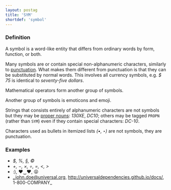 ```yaml
---
layout: postag
title: 'SYM'
shortdef: 'symbol'
---
```


### Definition

A symbol is a word-like entity that differs from ordinary words by
form, function, or both.

Many symbols are or contain special non-alphanumeric characters,
similarly to [punctuation](PUNCT).  What makes them different from
punctuation is that they can be substituted by normal words.  This
involves all currency symbols, e.g. _$ 75_ is identical to
_seventy-five dollars_.

Mathematical operators form another group of symbols.

Another group of symbols is emoticons and emoji.

Strings that consists entirely of alphanumeric characters are not
symbols but they may be [proper nouns](PROPN): _130XE_, _DC10_; others
may be tagged `PROPN` (rather than `SYM`) even if they contain special
characters: _DC-10_.

Characters used as bullets in itemized lists _(•, ‣)_ are not symbols,
they are punctuation.

### Examples

- _$, %, §, ©_
- _+, −, ×, ÷, =, <, >_
- :), ♥‿♥, 😝
- _john.doe@universal.org, http://universaldependencies.github.io/docs/, 1-800-COMPANY_
